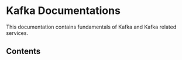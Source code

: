 # Kafka Documentations

This documentation contains fundamentals of Kafka and Kafka related services. 



## Contents

```{tableofcontents}
```
